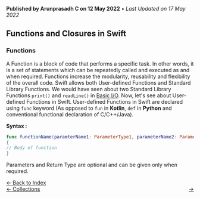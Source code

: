 **Published by Arunprasadh C on 12 May 2022** • *Last Updated on 17 May 2022*

## Functions and Closures in Swift
### Functions
A Function is a block of code that performs a specific task. In other words, it is a set of statements which can be repeatedly called and executed as and when required. Functions increase the modularity, reusability and flexibility of the overall code. Swift allows both User-defined Functions and Standard Library Functions. We would have seen about two Standard Library Functions `print()` and `readLine()` in [Basic I/O](https://techinessoverloaded.github.io/iOSAppDevBasics/basicio.html). Now, let's see about User-defined Functions in Swift. User-defined Functions in Swift are declared using `func` keyword (As opposed to `fun` in **Kotlin**, `def` in **Python** and conventional functional declaration of C/C++/Java).

**Syntax :**
```swift
func functionName(paramterName1: ParameterType1, parameterName2: ParameterType2, ....) -> ReturnType
{
// Body of function
}
```

Parameters and Return Type are optional and can be given only when required.

<a href="https://techinessoverloaded.github.io/iOSAppDevBasics/index.html">&larr; Back to Index</a>
<br>
<span style="float: left">
<a href="https://techinessoverloaded.github.io/iOSAppDevBasics/collections.html">&larr; Collections</a>
</span>
<span style="float: right">
<a href="https://techinessoverloaded.github.io/iOSAppDevBasics/.html"> &rarr;</a>
</span>
